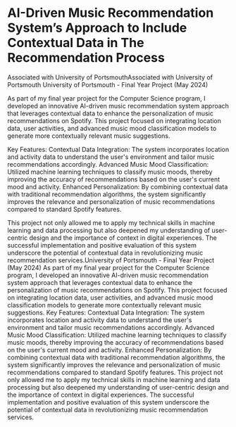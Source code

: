 # AI-Driven Music Recommendation System’s Approach to Include Contextual Data in The Recommendation Process

Associated with University of PortsmouthAssociated with University of Portsmouth
University of Portsmouth - Final Year Project (May 2024)

As part of my final year project for the Computer Science program, I developed an innovative AI-driven music recommendation system approach that leverages contextual data to enhance the personalization of music recommendations on Spotify. This project focused on integrating location data, user activities, and advanced music mood classification models to generate more contextually relevant music suggestions.

Key Features:
Contextual Data Integration: The system incorporates location and activity data to understand the user's environment and tailor music recommendations accordingly. 
Advanced Music Mood Classification: Utilized machine learning techniques to classify music moods, thereby improving the accuracy of recommendations based on the user's current mood and activity.
Enhanced Personalization: By combining contextual data with traditional recommendation algorithms, the system significantly improves the relevance and personalization of music recommendations compared to standard Spotify features.

This project not only allowed me to apply my technical skills in machine learning and data processing but also deepened my understanding of user-centric design and the importance of context in digital experiences. The successful implementation and positive evaluation of this system underscore the potential of contextual data in revolutionizing music recommendation services.University of Portsmouth - Final Year Project (May 2024) As part of my final year project for the Computer Science program, I developed an innovative AI-driven music recommendation system approach that leverages contextual data to enhance the personalization of music recommendations on Spotify. This project focused on integrating location data, user activities, and advanced music mood classification models to generate more contextually relevant music suggestions. Key Features: Contextual Data Integration: The system incorporates location and activity data to understand the user's environment and tailor music recommendations accordingly. Advanced Music Mood Classification: Utilized machine learning techniques to classify music moods, thereby improving the accuracy of recommendations based on the user's current mood and activity. Enhanced Personalization: By combining contextual data with traditional recommendation algorithms, the system significantly improves the relevance and personalization of music recommendations compared to standard Spotify features. This project not only allowed me to apply my technical skills in machine learning and data processing but also deepened my understanding of user-centric design and the importance of context in digital experiences. The successful implementation and positive evaluation of this system underscore the potential of contextual data in revolutionizing music recommendation services.
